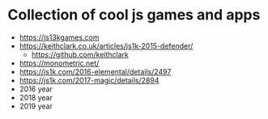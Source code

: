 # Collection of cool js games and apps
* https://js13kgames.com
* https://keithclark.co.uk/articles/js1k-2015-defender/
  * https://github.com/keithclark
* https://monometric.net/
* https://js1k.com/2016-elemental/details/2497
* https://js1k.com/2017-magic/details/2894
* 2016 year
* 2018 year
* 2019 year
